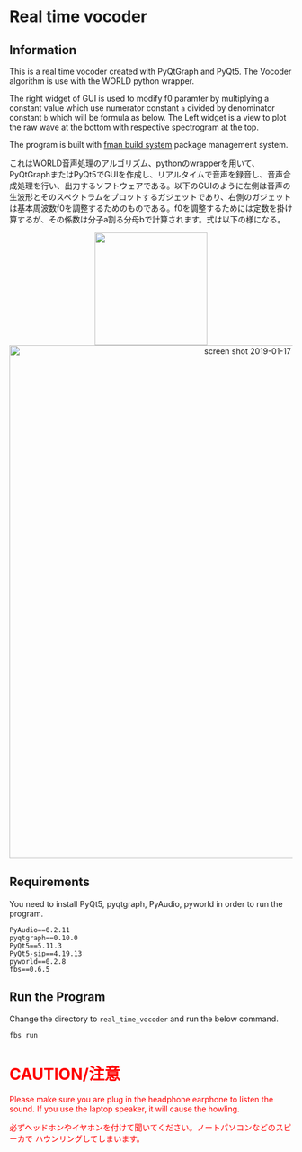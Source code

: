# Real time vocoder

## Information

This is a real time vocoder created with PyQtGraph and PyQt5.
The Vocoder algorithm is use with the WORLD python wrapper.

The right widget of GUI is used to modify f0 paramter by multiplying a constant value which use numerator constant `a` divided by denominator constant `b` which will be formula as below.
The Left widget is a view to plot the raw wave at the bottom with respective spectrogram at 
the top.

The program is built with [fman build system](https://build-system.fman.io/) package management system.

これはWORLD音声処理のアルゴリズム、pythonのwrapperを用いて、PyQtGraphまたはPyQt5でGUIを作成し、リアルタイムで音声を録音し、音声合成処理を行い、出力するソフトウェアである。以下のGUIのように左側は音声の生波形とそのスペクトラムをプロットするガジェットであり、右側のガジェットは基本周波数f0を調整するためのものである。f0を調整するためには定数を掛け算するが、その係数は分子a割る分母bで計算されます。式は以下の様になる。

<div align="center">
<img src="http://latex.codecogs.com/gif.latex?constant%20%3D%20%5Cfrac%7Ba%7D%7Bb%7D" width="200">
</div>

<div align="center">
<img width="912" alt="screen shot 2019-01-17 at 23 29 54" src="https://user-images.githubusercontent.com/13714992/51364147-7b1d5700-1b1e-11e9-8e55-2e14f818e122.png">
</div>

## Requirements
You need to install PyQt5, pyqtgraph, PyAudio, pyworld in order to run the program.
```
PyAudio==0.2.11
pyqtgraph==0.10.0
PyQt5==5.11.3
PyQt5-sip==4.19.13
pyworld==0.2.8
fbs==0.6.5
```

## Run the Program
Change the directory to `real_time_vocoder` and run the below command.

```sh
fbs run
```

# <font color="red">CAUTION/注意</font>
<font color="red">
Please make sure you are plug in the headphone earphone to listen the sound. If you use the laptop speaker, it will cause the howling.

必ずヘッドホンやイヤホンを付けて聞いてください。ノートパソコンなどのスピーカで
ハウンリングしてしまいます。
</font>

